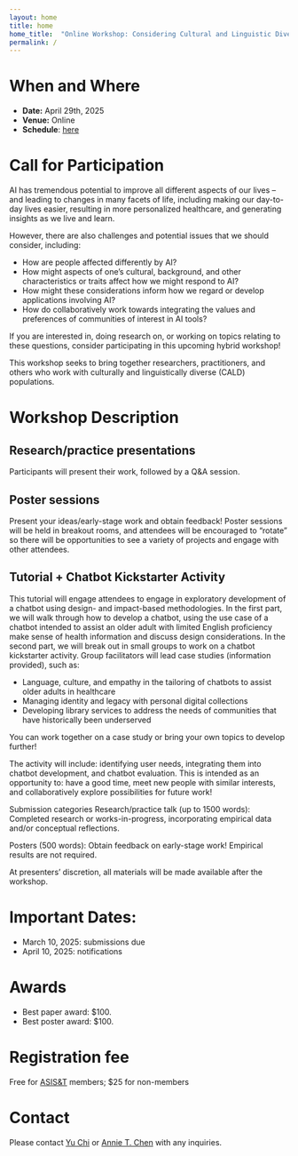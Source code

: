 ```yaml
---
layout: home
title: home
home_title:  "Online Workshop: Considering Cultural and Linguistic Diversity in AI Applications"
permalink: /
---
```

# When and Where
* **Date:** April 29th, 2025
* **Venue:** Online
* **Schedule**: [here](/schedule/)

# Call for Participation

AI has tremendous potential to improve all different aspects of our lives – and leading to changes in many facets of life, including making our day-to-day lives easier, resulting in more personalized healthcare, and generating insights as we live and learn. 

However, there are also challenges and potential issues that we should consider, including:
*	How are people affected differently by AI?
*	How might aspects of one’s cultural, background, and other characteristics or traits affect how we might respond to AI?
*	How might these considerations inform how we regard or develop applications involving AI?
*	How do collaboratively work towards integrating the values and preferences of communities of interest in AI tools?

If you are interested in, doing research on, or working on topics relating to these questions, consider participating in this upcoming hybrid workshop!

This workshop seeks to bring together researchers, practitioners, and others who work with culturally and linguistically diverse (CALD) populations. 

# Workshop Description

## Research/practice presentations
Participants will present their work, followed by a Q&A session.

## Poster sessions
Present your ideas/early-stage work and obtain feedback! Poster sessions will be held in breakout rooms, and attendees will be encouraged to “rotate” so there will be opportunities to see a variety of projects and engage with other attendees.

## Tutorial + Chatbot Kickstarter Activity
This tutorial will engage attendees to engage in exploratory development of a chatbot using design- and impact-based methodologies. In the first part, we will walk through how to develop a chatbot, using the use case of a chatbot intended to assist an older adult with limited English proficiency make sense of health information and discuss design considerations. In the second part, we will break out in small groups to work on a chatbot kickstarter activity. Group facilitators will lead case studies (information provided), such as:

*	Language, culture, and empathy in the tailoring of chatbots to assist older adults in healthcare 
*	Managing identity and legacy with personal digital collections
*	Developing library services to address the needs of communities that have historically been underserved

You can work together on a case study or bring your own topics to develop further!

The activity will include: identifying user needs, integrating them into chatbot development, and chatbot evaluation. This is intended as an opportunity to: have a good time, meet new people with similar interests, and collaboratively explore possibilities for future work!

Submission categories
Research/practice talk (up to 1500 words): Completed research or works-in-progress, incorporating empirical data and/or conceptual reflections. 

Posters (500 words): Obtain feedback on early-stage work! Empirical results are not required.

At presenters’ discretion, all materials will be made available after the workshop. 

# Important Dates:
* March 10, 2025: submissions due
* April 10, 2025: notifications

# Awards
* Best paper award: $100. 
* Best poster award: $100. 

# Registration fee
Free for [ASIS&T](https://www.asist.org/) members; $25 for non-members

# Contact
Please contact [Yu Chi](mailto:yu.chi@sjsu.edu) or [Annie T. Chen](mailto:chen@uw.edu) with any inquiries.

